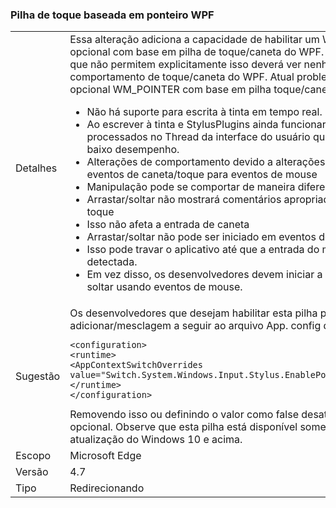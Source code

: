 ### <a name="wpf-pointer-based-touch-stack"></a>Pilha de toque baseada em ponteiro WPF

|   |   |
|---|---|
|Detalhes|Essa alteração adiciona a capacidade de habilitar um WM_POINTER opcional com base em pilha de toque/caneta do WPF.  Os desenvolvedores que não permitem explicitamente isso deverá ver nenhuma alteração no comportamento de toque/caneta do WPF. Atual problemas conhecidos com opcional WM_POINTER com base em pilha toque/caneta:<ul><li>Não há suporte para escrita à tinta em tempo real.</li><li>Ao escrever à tinta e StylusPlugins ainda funcionarão, eles serão processados no Thread da interface do usuário que pode resultar em baixo desempenho.</li><li>Alterações de comportamento devido a alterações na promoção de eventos de caneta/toque para eventos de mouse</li><li>Manipulação pode se comportar de maneira diferente</li><li>Arrastar/soltar não mostrará comentários apropriado para a entrada de toque</li><li>Isso não afeta a entrada de caneta</li><li>Arrastar/soltar não pode ser iniciado em eventos de toque/caneta</li><li>Isso pode travar o aplicativo até que a entrada do mouse seja detectada.</li><li>Em vez disso, os desenvolvedores devem iniciar a ação de arrastar e soltar usando eventos de mouse.</li></ul>|
|Sugestão|Os desenvolvedores que desejam habilitar esta pilha podem adicionar/mesclagem a seguir ao arquivo App. config de seu aplicativo:<pre><code class="language-xml">&lt;configuration&gt;&#13;&#10;&lt;runtime&gt;&#13;&#10;&lt;AppContextSwitchOverrides value=&quot;Switch.System.Windows.Input.Stylus.EnablePointerSupport=true&quot;/&gt;&#13;&#10;&lt;/runtime&gt;&#13;&#10;&lt;/configuration&gt;&#13;&#10;</code></pre>Removendo isso ou definindo o valor como false desativa essa pilha opcional. Observe que esta pilha está disponível somente em criadores de atualização do Windows 10 e acima.|
|Escopo|Microsoft Edge|
|Versão|4.7|
|Tipo|Redirecionando|

